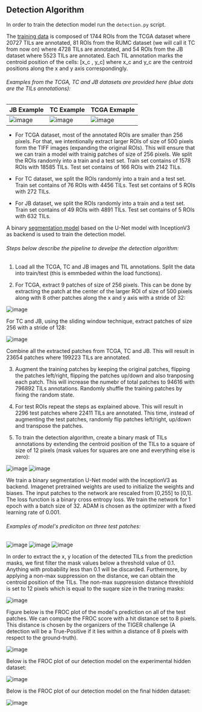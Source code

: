 ## **Detection Algorithm**

In order to train the detection model run the `detection.py` script.

The [training data](https://tiger.grand-challenge.org/Data/) is composed of 1744 ROIs from the TCGA dataset where 20727 TILs are annotated, 81 ROIs from the RUMC dataset (we will call it TC from now on) where 4728 TILs are annotated, and 54 ROIs from the JB dataset where 5523 TILs are annotated. Each TIL annotation marks the centroid position of the cells: [x_c , y_c] where x_c and y_c are the centroid positions along the x and y axis correspondingly.

###### Examples from the TCGA, TC and JB datasets are provided here (blue dots are the TILs annotations):

| JB Example | TC Example | TCGA Exmaple |
| ---------- | ---------- | ------------ |
| ![image](https://user-images.githubusercontent.com/68286434/181012474-85dfc8a6-5673-4f23-a6e3-c21aa7dc938c.png) | ![image](https://user-images.githubusercontent.com/68286434/181012510-91319e12-f336-4349-9992-2e569a41cb68.png) | ![image](https://user-images.githubusercontent.com/68286434/181012537-d2acc5de-7fbe-4631-a2c8-1aa60e438d71.png) |

 - For TCGA dataset, most of the annotated ROIs are smaller than 256 pixels. For that, we intentionally extract larger ROIs of size of 500 pixels form the TIFF images (expanding the original ROIs). This will ensure that we can train a model with trainig patches of size of 256 pixels. We split the ROIs randomly into a train and a test set. Train set contains of 1578 ROIs with 18585 TILs. Test set contains of 166 ROIs with 2142 TILs.

 - For TC dataset, we split the ROIs randomly into a train and a test set. Train set contains of 76 ROIs with 4456 TILs. Test set contains of 5 ROIs with 272 TILs.

 - For JB dataset, we split the ROIs randomly into a train and a test set. Train set contains of 49 ROIs with 4891 TILs. Test set contains of 5 ROIs with 632 TILs.

A binary [segmentation model](https://github.com/qubvel/segmentation_models) based on the U-Net model with InceptionV3 as backend is used to train the detection model.

###### Steps below describe the pipeline to develpe the detection algorithm:

1) Load all the TCGA, TC and JB images and TIL annotations. Split the data into train/test (this is emmbeded within the load functions).

2) For TCGA, extract 9 patches of size of 256 pixels. This can be done by extracting the patch at the center of the larger ROI of size of 500 pixels along with 8 other patches along the x and y axis with a stride of 32:

![image](https://user-images.githubusercontent.com/68286434/181013196-47d046a8-ca94-4cf9-8a6c-324e2d2eafc8.png)

For TC and JB, using the sliding window technique, extract patches of size 256 with a stride of 128:

![image](https://user-images.githubusercontent.com/68286434/181013256-13ac77c1-5852-48ea-aa3a-668b8eafa1ee.png)

Combine all the extracted patches from TCGA, TC and JB. This will result in 23654 patches where 199223 TILs are annotated.

3) Augment the training patches by keeping the original patches, flipping the patches left/right, flipping the patches up/down and also tranposing each patch. This will increase the numebr of total patches to 94616 with 796892 TILs annotations. Randomly shuffle the training patches by fixing the random state.

4) For test ROIs repeat the steps as explained above. This will result in 2296 test patches where 22411 TILs are annotated. This time, instead of augmenting the test patches, randomly flip patches left/right, up/down and transpose the patches.

5) To train the detection algorithm, create a binary mask of TILs annotations by extending the centroid position of the TILs to a square of size of 12 pixels (mask values for squares are one and everything else is zero):

![image](https://user-images.githubusercontent.com/68286434/181013615-fd2da0d8-ebca-4ce9-b57b-500086eab126.png)
![image](https://user-images.githubusercontent.com/68286434/181013640-4480a683-07ff-4da3-9d3b-5a8fec08846f.png)

We train a binary segmentation U-Net model with the InceptionV3 as backend. Imagenet pretrained weights are used to initialize the weights and biases. The input patches to the network are rescaled from [0,255] to [0,1]. The loss function is a binary cross entropy loss. We train the network for 1 epoch with a batch size of 32. ADAM is chosen as the optimizer with a fixed learning rate of 0.001.

###### Examples of model's prediciton on three test patches:

![image](https://user-images.githubusercontent.com/68286434/181013799-de0fe60c-562f-45c4-b02a-9644b598918c.png)
![image](https://user-images.githubusercontent.com/68286434/181013818-0794c709-5978-4e27-a343-61eecb1e225e.png)
![image](https://user-images.githubusercontent.com/68286434/181013825-bd5673b4-c282-49f2-8ff6-5bffabf1c34a.png)

In order to extract the x, y location of the detected TILs from the prediction masks, we first filter the mask values below a threshold value of 0.1. Anything with probability less than 0.1 will be discarded. Furthermore, by applying a non-max suppression on the distance, we can obtain the centroid position of the TILs. The non-max suppression distance threshlold is set to 12 pixels which is equal to the suqare size in the traning masks:

![image](https://user-images.githubusercontent.com/68286434/184369672-585ac796-f808-47fc-8465-f5b686facbc6.png)

Figure below is the FROC plot of the model's prediction on all of the test patches. We can compute the FROC score with a hit distance set to 8 pixels. This distance is chosen by the organizers of the TIGER challenge (A detection will be a True-Positive if it lies within a distance of 8 pixels with respect to the ground-truth).

![image](https://user-images.githubusercontent.com/68286434/181014064-f11804a6-4ee5-4f61-9aac-e1e8153f3929.png)

Below is the FROC plot of our detection model on the experimental hidden dataset:

![image](https://user-images.githubusercontent.com/68286434/181014140-6c2d494e-367f-4984-9377-a2c5600d2c67.png)

Below is the FROC plot of our detection model on the final hidden dataset:

![image](https://user-images.githubusercontent.com/68286434/181014165-06d5977c-5ea1-4a9b-98f9-efc372e85e51.png)
